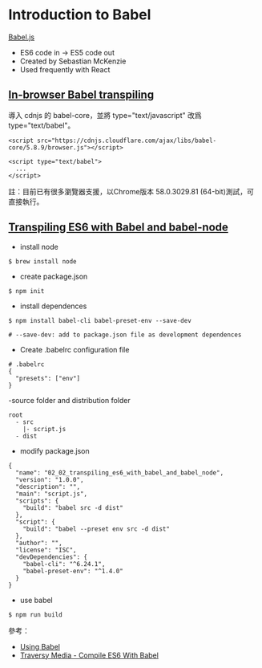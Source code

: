 # Introduction to Babel

[Babel.js](https://babeljs.io/)
- ES6 code in -> ES5 code out
- Created by Sebastian McKenzie
- Used frequently with React

## [In-browser Babel transpiling](./02_01_in_browser_babel_transpiling)
導入 cdnjs 的 babel-core，並將 type="text/javascript" 改爲 type="text/babel"。

```
<script src="https://cdnjs.cloudflare.com/ajax/libs/babel-core/5.8.9/browser.js"></script>

<script type="text/babel">
  ...
</script>
```

註：目前已有很多瀏覽器支援，以Chrome版本 58.0.3029.81 (64-bit)測試，可直接執行。

## [Transpiling ES6 with Babel and babel-node](./02_02_transpiling_es6_with_babel_and_babel_node)

- install node

```
$ brew install node
```

- create package.json

```
$ npm init
```

- install dependences

```
$ npm install babel-cli babel-preset-env --save-dev

# --save-dev: add to package.json file as development dependences
```

- Create .babelrc configuration file

```
# .babelrc
{
  "presets": ["env"]
}
```

-source folder and distribution folder
```
root
  - src
    |- script.js
  - dist
```

- modify package.json

```
{
  "name": "02_02_transpiling_es6_with_babel_and_babel_node",
  "version": "1.0.0",
  "description": "",
  "main": "script.js",
  "scripts": {
    "build": "babel src -d dist"
  },
  "script": {
    "build": "babel --preset env src -d dist"
  },
  "author": "",
  "license": "ISC",
  "devDependencies": {
    "babel-cli": "^6.24.1",
    "babel-preset-env": "^1.4.0"
  }
}

```

- use babel

```
$ npm run build
```

參考：
- [Using Babel](https://babeljs.io/docs/setup/#installation)
- [Traversy Media - Compile ES6 With Babel](https://www.youtube.com/watch?v=sZ0z7B7QmjI)